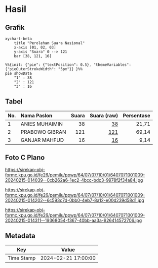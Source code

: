 # Hasil

## Grafik

```mermaid
xychart-beta
    title "Perolehan Suara Nasional"
    x-axis [01, 02, 03]
    y-axis "Suara" 0 --> 121
    bar [38, 121, 16]
```

```mermaid
%%{init: {"pie": {"textPosition": 0.5}, "themeVariables": {"pieOuterStrokeWidth": "5px"}} }%%
pie showData
    "1" : 38
    "2" : 121
    "3" : 16
```

## Tabel

| No. | Nama Paslon    | Suara | Suara (raw) | Persentase |
|:--- |:-------------- | -----:| -----------:| ----------:|
| 1   | ANIES MUHAIMIN | 38    | [38][p-1]   | 21,71      |
| 2   | PRABOWO GIBRAN | 121   | [121][p-2]  | 69,14      |
| 3   | GANJAR MAHFUD  | 16    | [16][p-3]   | 9,14       |


[p-1]: https://github.com/gigit-pemilu/pemilu-2024/blob/main/pilpres/hitung-suara/sub/64-kalimantan-timur/sub/07-kutai-barat/sub/07-barong-tongkok/sub/1001-barong-tongkok/sub/009-tps/sub/paslon-1.txt
[p-2]: https://github.com/gigit-pemilu/pemilu-2024/blob/main/pilpres/hitung-suara/sub/64-kalimantan-timur/sub/07-kutai-barat/sub/07-barong-tongkok/sub/1001-barong-tongkok/sub/009-tps/sub/paslon-2.txt
[p-3]: https://github.com/gigit-pemilu/pemilu-2024/blob/main/pilpres/hitung-suara/sub/64-kalimantan-timur/sub/07-kutai-barat/sub/07-barong-tongkok/sub/1001-barong-tongkok/sub/009-tps/sub/paslon-3.txt

## Foto C Plano

https://sirekap-obj-formc.kpu.go.id/fe26/pemilu/ppwp/64/07/07/10/01/6407071001009-20240215-014039--0cb262a6-1ec2-4bcc-bdc3-9978f2f34a84.jpg

https://sirekap-obj-formc.kpu.go.id/fe26/pemilu/ppwp/64/07/07/10/01/6407071001009-20240215-014202--6c593c7d-0bb0-4eb7-8a12-e00d239d58d1.jpg

https://sirekap-obj-formc.kpu.go.id/fe26/pemilu/ppwp/64/07/07/10/01/6407071001009-20240215-014311--19368054-f367-40bb-aa3a-926414572706.jpg


## Metadata

| Key        | Value               |
| ---------- | ------------------- |
| Time Stamp | 2024-02-21 17:00:00 |



